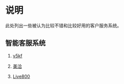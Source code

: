 # 说明

此处列出一些被认为比较不错和比较好用的客户服务系统。

## 智能客服系统

1. [v5kf](https://www.v5kf.com/index.html)

2. [美洽](https://meiqia.com/)

3. [Live800](https://www.live800.com/index.html)
